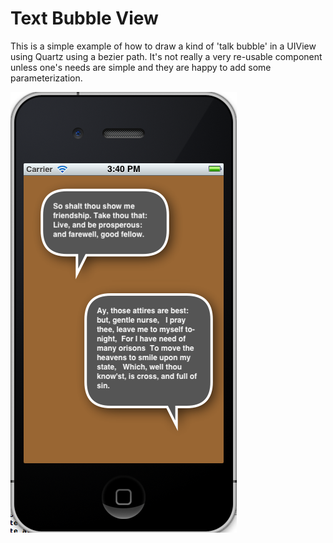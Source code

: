 Text Bubble View
==============


This is a simple example of how to draw a kind of 'talk bubble' in a UIView using Quartz using a bezier path.
It's not really a very re-usable component unless one's needs are simple and they are happy to add some parameterization.


![here is a screenshot](https://github.com/ralph-e-boy/roundedcorners/blob/master/roundedcorners.png)


